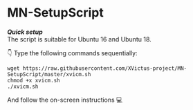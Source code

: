 # MN-SetupScript
***Quick setup***<br>
The script is suitable for Ubuntu 16 and Ubuntu 18.<br>

:point_down: Type the following commands sequentially:<br>

`wget https://raw.githubusercontent.com/XVictus-project/MN-SetupScript/master/xvicm.sh`<br>
`chmod +x xvicm.sh`<br>
`./xvicm.sh`<br>

And follow the on-screen instructions :computer:
